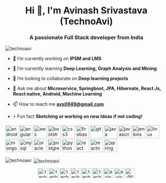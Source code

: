 <h1 align="center">Hi 👋, I'm Avinash Srivastava (TechnoAvi)</h1>
<h3 align="center">A passionate Full Stack developer from India</h3>

<p align="left"> <img src="https://komarev.com/ghpvc/?username=technoavi" alt="technoavi" /> </p>

- 🔭 I’m currently working on **IPSM and LMS**

- 🌱 I’m currently learning **Deep Learning, Graph Analysis and Mining**

- 👯 I’m looking to collaborate on **Deep learning projects**

- 💬 Ask me about **Microservice, Springboot, JPA, Hibernate, React Js, React native, Android, Machine Learning**

- 📫 How to reach me **avs0949@gmail.com**

- ⚡ Fun fact **Sketching or working on new Ideas if not coding!**

<p align="left"><img src="https://devicons.github.io/devicon/devicon.git/icons/android/android-original-wordmark.svg" alt="android" width="40" height="40"/> <img src="https://devicons.github.io/devicon/devicon.git/icons/angularjs/angularjs-original.svg" alt="angularjs" width="40" height="40"/> <img src="https://devicons.github.io/devicon/devicon.git/icons/amazonwebservices/amazonwebservices-original-wordmark.svg" alt="aws" width="40" height="40"/> <img src="https://devicons.github.io/devicon/devicon.git/icons/bootstrap/bootstrap-plain.svg" alt="bootstrap" width="40" height="40"/> <img src="https://devicons.github.io/devicon/devicon.git/icons/css3/css3-original-wordmark.svg" alt="css3" width="40" height="40"/> <img src="https://www.vectorlogo.zone/logos/firebase/firebase-icon.svg" alt="firebase" width="40" height="40"/> <img src="https://www.vectorlogo.zone/logos/git-scm/git-scm-icon.svg" alt="git" width="40" height="40"/> <img src="https://devicons.github.io/devicon/devicon.git/icons/java/java-original-wordmark.svg" alt="java" width="40" height="40"/> <img src="https://devicons.github.io/devicon/devicon.git/icons/javascript/javascript-original.svg" alt="javascript" width="40" height="40"/> <img src="https://www.vectorlogo.zone/logos/jenkins/jenkins-icon.svg" alt="jenkins" width="40" height="40"/> <img src="https://devicons.github.io/devicon/devicon.git/icons/linux/linux-original.svg" alt="linux" width="40" height="40"/> <img src="https://devicons.github.io/devicon/devicon.git/icons/mongodb/mongodb-original-wordmark.svg" alt="mongodb" width="40" height="40"/> <img src="https://devicons.github.io/devicon/devicon.git/icons/mysql/mysql-original-wordmark.svg" alt="mysql" width="40" height="40"/> <img src="https://devicons.github.io/devicon/devicon.git/icons/oracle/oracle-original.svg" alt="oracle" width="40" height="40"/> <img src="https://devicons.github.io/devicon/devicon.git/icons/postgresql/postgresql-original-wordmark.svg" alt="postgresql" width="40" height="40"/> <img src="https://devicons.github.io/devicon/devicon.git/icons/python/python-original.svg" alt="python" width="40" height="40"/> <img src="https://devicons.github.io/devicon/devicon.git/icons/react/react-original-wordmark.svg" alt="react" width="40" height="40"/> <img src="https://reactnative.dev/img/header_logo.svg" alt="reactnative" width="40" height="40"/> <img src="https://www.vectorlogo.zone/logos/springio/springio-icon.svg" alt="spring" width="40" height="40"/></p><p><img align="left" src="https://github-readme-stats.vercel.app/api/top-langs/?username=technoavi&layout=compact&hide=html" alt="technoavi" /></p>

<p>&nbsp;<img align="center" src="https://github-readme-stats.vercel.app/api?username=technoavi&show_icons=true" alt="technoavi" /></p>

<p align="center">
<a href="https://codepen.io/technoavi" target="blank"><img align="center" src="https://cdn.jsdelivr.net/npm/simple-icons@3.0.1/icons/codepen.svg" alt="technoavi" height="30" width="30" /></a>
<a href="https://twitter.com/technoavi" target="blank"><img align="center" src="https://cdn.jsdelivr.net/npm/simple-icons@3.0.1/icons/twitter.svg" alt="technoavi" height="30" width="30" /></a>
<a href="https://linkedin.com/in/technoavi" target="blank"><img align="center" src="https://cdn.jsdelivr.net/npm/simple-icons@3.0.1/icons/linkedin.svg" alt="technoavi" height="30" width="30" /></a>
<a href="https://stackoverflow.com/users/technoavi" target="blank"><img align="center" src="https://cdn.jsdelivr.net/npm/simple-icons@3.0.1/icons/stackoverflow.svg" alt="technoavi" height="30" width="30" /></a>
<a href="https://codesandbox.com/technoavi" target="blank"><img align="center" src="https://cdn.jsdelivr.net/npm/simple-icons@3.0.1/icons/codesandbox.svg" alt="technoavi" height="30" width="30" /></a>
<a href="https://kaggle.com/technoavi" target="blank"><img align="center" src="https://cdn.jsdelivr.net/npm/simple-icons@3.0.1/icons/kaggle.svg" alt="technoavi" height="30" width="30" /></a>
<a href="https://dribbble.com/avinash srivastava" target="blank"><img align="center" src="https://cdn.jsdelivr.net/npm/simple-icons@3.0.1/icons/dribbble.svg" alt="avinash srivastava" height="30" width="30" /></a>
<a href="https://www.behance.net/avinash srivastava" target="blank"><img align="center" src="https://cdn.jsdelivr.net/npm/simple-icons@3.0.1/icons/behance.svg" alt="avinash srivastava" height="30" width="30" /></a>
<a href="https://medium.com/@technoavi" target="blank"><img align="center" src="https://cdn.jsdelivr.net/npm/simple-icons@3.0.1/icons/medium.svg" alt="@technoavi" height="30" width="30" /></a>
</p>
